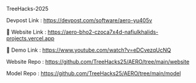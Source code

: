 TreeHacks-2025<br>

Devpost Link : https://devpost.com/software/aero-yu405v

 📌 Website Link : https://aero-bho2-czoca7x4d-nafiulkhalids-projects.vercel.app
 
 📌 Demo Link : https://www.youtube.com/watch?v=eDCvezqUcNQ

Website Repo : https://github.com/TreeHacks25/AERO/tree/main/website

Model Repo : https://github.com/TreeHacks25/AERO/tree/main/model

